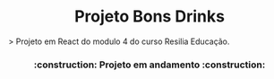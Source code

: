 <h1 align = center>Projeto Bons Drinks</h1>
> Projeto em React do modulo 4 do curso Resilia Educação.
<h3 align = center> :construction: Projeto em andamento :construction: </h3>
